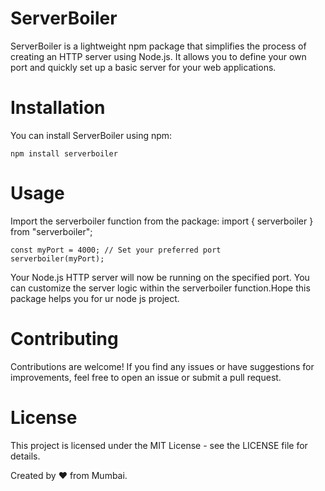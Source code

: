 # ServerBoiler

ServerBoiler is a lightweight npm package that simplifies the process of creating an HTTP server using Node.js. It allows you to define your own port and quickly set up a basic server for your web applications.

# Installation
You can install ServerBoiler using npm:
```
npm install serverboiler
```

# Usage
Import the serverboiler function from the package:
import { serverboiler } from "serverboiler";
```
const myPort = 4000; // Set your preferred port
serverboiler(myPort);
```


Your Node.js HTTP server will now be running on the specified port. You can customize the server logic within the serverboiler function.Hope this package helps you for ur node js project.

# Contributing
Contributions are welcome! If you find any issues or have suggestions for improvements, feel free to open an issue or submit a pull request.

# License
This project is licensed under the MIT License - see the LICENSE file for details.

Created by ❤️ from Mumbai.
